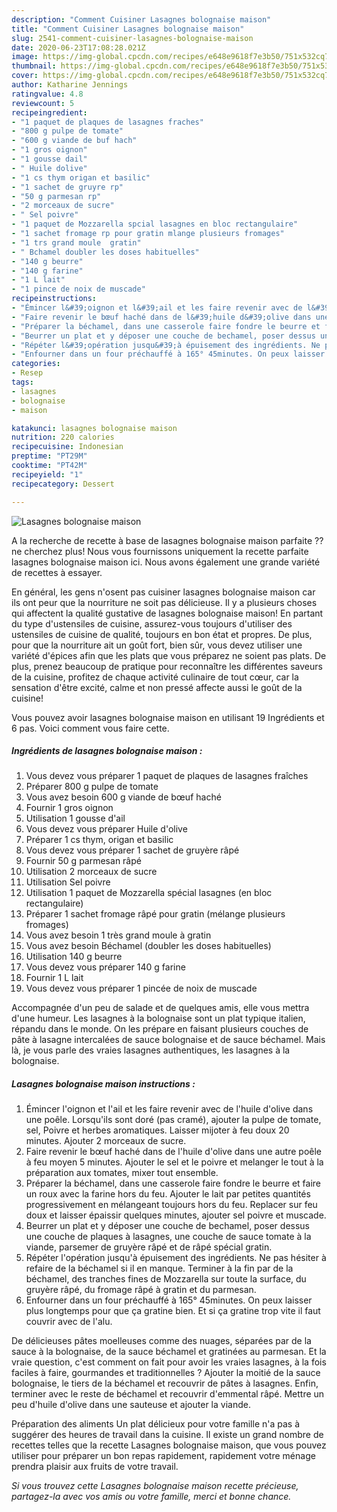 ```yaml
---
description: "Comment Cuisiner Lasagnes bolognaise maison"
title: "Comment Cuisiner Lasagnes bolognaise maison"
slug: 2541-comment-cuisiner-lasagnes-bolognaise-maison
date: 2020-06-23T17:08:28.021Z
image: https://img-global.cpcdn.com/recipes/e648e9618f7e3b50/751x532cq70/lasagnes-bolognaise-maison-photo-principale-de-la-recette.jpg
thumbnail: https://img-global.cpcdn.com/recipes/e648e9618f7e3b50/751x532cq70/lasagnes-bolognaise-maison-photo-principale-de-la-recette.jpg
cover: https://img-global.cpcdn.com/recipes/e648e9618f7e3b50/751x532cq70/lasagnes-bolognaise-maison-photo-principale-de-la-recette.jpg
author: Katharine Jennings
ratingvalue: 4.8
reviewcount: 5
recipeingredient:
- "1 paquet de plaques de lasagnes fraches"
- "800 g pulpe de tomate"
- "600 g viande de buf hach"
- "1 gros oignon"
- "1 gousse dail"
- " Huile dolive"
- "1 cs thym origan et basilic"
- "1 sachet de gruyre rp"
- "50 g parmesan rp"
- "2 morceaux de sucre"
- " Sel poivre"
- "1 paquet de Mozzarella spcial lasagnes en bloc rectangulaire"
- "1 sachet fromage rp pour gratin mlange plusieurs fromages"
- "1 trs grand moule  gratin"
- " Bchamel doubler les doses habituelles"
- "140 g beurre"
- "140 g farine"
- "1 L lait"
- "1 pince de noix de muscade"
recipeinstructions:
- "Émincer l&#39;oignon et l&#39;ail et les faire revenir avec de l&#39;huile d&#39;olive dans une poêle. Lorsqu&#39;ils sont doré (pas cramé), ajouter la pulpe de tomate, sel, Poivre et herbes aromatiques. Laisser mijoter à feu doux 20 minutes. Ajouter 2 morceaux de sucre."
- "Faire revenir le bœuf haché dans de l&#39;huile d&#39;olive dans une autre poêle à feu moyen 5 minutes. Ajouter le sel et le poivre et melanger le tout à la préparation aux tomates, mixer tout ensemble."
- "Préparer la béchamel, dans une casserole faire fondre le beurre et faire un roux avec la farine hors du feu. Ajouter le lait par petites quantités progressivement en mélangeant toujours hors du feu. Replacer sur feu doux et laisser épaissir quelques minutes, ajouter sel poivre et muscade."
- "Beurrer un plat et y déposer une couche de bechamel, poser dessus une couche de plaques à lasagnes, une couche de sauce tomate à la viande, parsemer de gruyère râpé et de râpé spécial gratin."
- "Répéter l&#39;opération jusqu&#39;à épuisement des ingrédients. Ne pas hésiter à refaire de la béchamel si il en manque. Terminer à la fin par de la béchamel, des tranches fines de Mozzarella sur toute la surface, du gruyère râpé, du fromage râpé à gratin et du parmesan."
- "Enfourner dans un four préchauffé à 165° 45minutes. On peux laisser plus longtemps pour que ça gratine bien. Et si ça gratine trop vite il faut couvrir avec de l&#39;alu."
categories:
- Resep
tags:
- lasagnes
- bolognaise
- maison

katakunci: lasagnes bolognaise maison 
nutrition: 220 calories
recipecuisine: Indonesian
preptime: "PT29M"
cooktime: "PT42M"
recipeyield: "1"
recipecategory: Dessert

---
```



![Lasagnes bolognaise maison](https://img-global.cpcdn.com/recipes/e648e9618f7e3b50/751x532cq70/lasagnes-bolognaise-maison-photo-principale-de-la-recette.jpg)

A la recherche de recette à base de lasagnes bolognaise maison parfaite ?? ne cherchez plus! Nous vous fournissons uniquement la recette parfaite lasagnes bolognaise maison ici. Nous avons également une grande variété de recettes à essayer.

En général, les gens n'osent pas cuisiner lasagnes bolognaise maison car ils ont peur que la nourriture ne soit pas délicieuse. Il y a plusieurs choses qui affectent la qualité gustative de lasagnes bolognaise maison! En partant du type d'ustensiles de cuisine, assurez-vous toujours d'utiliser des ustensiles de cuisine de qualité, toujours en bon état et propres. De plus, pour que la nourriture ait un goût fort, bien sûr, vous devez utiliser une variété d'épices afin que les plats que vous préparez ne soient pas plats. De plus, prenez beaucoup de pratique pour reconnaître les différentes saveurs de la cuisine, profitez de chaque activité culinaire de tout cœur, car la sensation d'être excité, calme et non pressé affecte aussi le goût de la cuisine!

<!--inarticleads1-->

Vous pouvez avoir lasagnes bolognaise maison en utilisant 19 Ingrédients et 6 pas. Voici comment vous faire cette.

##### Ingrédients de lasagnes bolognaise maison :

1. Vous devez vous préparer 1 paquet de plaques de lasagnes fraîches
1. Préparer 800 g pulpe de tomate
1. Vous avez besoin 600 g viande de bœuf haché
1. Fournir 1 gros oignon
1. Utilisation 1 gousse d&#39;ail
1. Vous devez vous préparer  Huile d&#39;olive
1. Préparer 1 cs thym, origan et basilic
1. Vous devez vous préparer 1 sachet de gruyère râpé
1. Fournir 50 g parmesan râpé
1. Utilisation 2 morceaux de sucre
1. Utilisation  Sel poivre
1. Utilisation 1 paquet de Mozzarella spécial lasagnes (en bloc rectangulaire)
1. Préparer 1 sachet fromage râpé pour gratin (mélange plusieurs fromages)
1. Vous avez besoin 1 très grand moule à gratin
1. Vous avez besoin  Béchamel (doubler les doses habituelles)
1. Utilisation 140 g beurre
1. Vous devez vous préparer 140 g farine
1. Fournir 1 L lait
1. Vous devez vous préparer 1 pincée de noix de muscade


Accompagnée d&#39;un peu de salade et de quelques amis, elle vous mettra d&#39;une humeur. Les lasagnes à la bolognaise sont un plat typique italien, répandu dans le monde. On les prépare en faisant plusieurs couches de pâte à lasagne intercalées de sauce bolognaise et de sauce béchamel. Mais là, je vous parle des vraies lasagnes authentiques, les lasagnes à la bolognaise. 

<!--inarticleads2-->

##### Lasagnes bolognaise maison instructions :

1. Émincer l&#39;oignon et l&#39;ail et les faire revenir avec de l&#39;huile d&#39;olive dans une poêle. Lorsqu&#39;ils sont doré (pas cramé), ajouter la pulpe de tomate, sel, Poivre et herbes aromatiques. Laisser mijoter à feu doux 20 minutes. Ajouter 2 morceaux de sucre.
1. Faire revenir le bœuf haché dans de l&#39;huile d&#39;olive dans une autre poêle à feu moyen 5 minutes. Ajouter le sel et le poivre et melanger le tout à la préparation aux tomates, mixer tout ensemble.
1. Préparer la béchamel, dans une casserole faire fondre le beurre et faire un roux avec la farine hors du feu. Ajouter le lait par petites quantités progressivement en mélangeant toujours hors du feu. Replacer sur feu doux et laisser épaissir quelques minutes, ajouter sel poivre et muscade.
1. Beurrer un plat et y déposer une couche de bechamel, poser dessus une couche de plaques à lasagnes, une couche de sauce tomate à la viande, parsemer de gruyère râpé et de râpé spécial gratin.
1. Répéter l&#39;opération jusqu&#39;à épuisement des ingrédients. Ne pas hésiter à refaire de la béchamel si il en manque. Terminer à la fin par de la béchamel, des tranches fines de Mozzarella sur toute la surface, du gruyère râpé, du fromage râpé à gratin et du parmesan.
1. Enfourner dans un four préchauffé à 165° 45minutes. On peux laisser plus longtemps pour que ça gratine bien. Et si ça gratine trop vite il faut couvrir avec de l&#39;alu.


De délicieuses pâtes moelleuses comme des nuages, séparées par de la sauce à la bolognaise, de la sauce béchamel et gratinées au parmesan. Et la vraie question, c&#39;est comment on fait pour avoir les vraies lasagnes, à la fois faciles à faire, gourmandes et traditionnelles ? Ajouter la moitié de la sauce bolognaise, le tiers de la béchamel et recouvrir de pâtes à lasagnes. Enfin, terminer avec le reste de béchamel et recouvrir d&#39;emmental râpé. Mettre un peu d&#39;huile d&#39;olive dans une sauteuse et ajouter la viande. 

<!--inarticleads1-->

<p>
Préparation des aliments Un plat délicieux pour votre famille n'a pas à suggérer des heures de travail dans la cuisine. Il existe un grand nombre de recettes telles que la recette Lasagnes bolognaise maison, que vous pouvez utiliser pour préparer un bon repas rapidement, rapidement votre ménage prendra plaisir aux fruits de votre travail.
</p>

<p>
<i>Si vous trouvez cette Lasagnes bolognaise maison recette précieuse, partagez-la avec vos amis ou votre famille, merci et bonne chance.</i>
</p>
